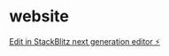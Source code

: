 # website

[Edit in StackBlitz next generation editor ⚡️](https://stackblitz.com/~/github.com/Niah-AI/website)